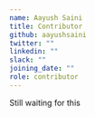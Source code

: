 ```yaml
---
name: Aayush Saini
title: Contributor
github: aayushsaini
twitter: ""
linkedin: ""
slack: ""
joining_date: ""
role: contributor
---
```


Still waiting for this
